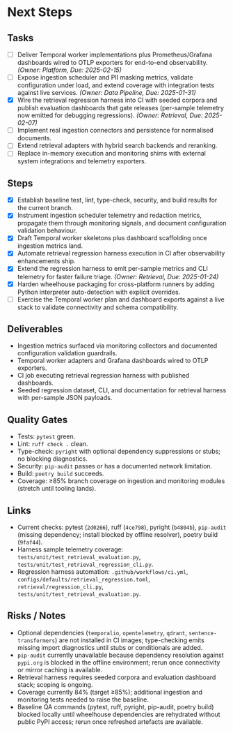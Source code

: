 # Next Steps

## Tasks
- [ ] Deliver Temporal worker implementations plus Prometheus/Grafana
   dashboards wired to OTLP exporters for end-to-end observability. *(Owner:
   Platform, Due: 2025-02-15)*
- [ ] Expose ingestion scheduler and PII masking metrics, validate
   configuration under load, and extend coverage with integration tests
   against live services. *(Owner: Data Pipeline, Due: 2025-01-31)*
- [x] Wire the retrieval regression harness into CI with seeded corpora and
  publish evaluation dashboards that gate releases (per-sample telemetry now
  emitted for debugging regressions). *(Owner: Retrieval, Due: 2025-02-07)*
- [ ] Implement real ingestion connectors and persistence for normalised
   documents.
- [ ] Extend retrieval adapters with hybrid search backends and reranking.
- [ ] Replace in-memory execution and monitoring shims with external system
   integrations and telemetry exporters.

## Steps
- [x] Establish baseline test, lint, type-check, security, and build results
   for the current branch.
- [x] Instrument ingestion scheduler telemetry and redaction metrics,
   propagate them through monitoring signals, and document configuration
   validation behaviour.
- [x] Draft Temporal worker skeletons plus dashboard scaffolding once
   ingestion metrics land.
- [x] Automate retrieval regression harness execution in CI after
   observability enhancements ship.
- [x] Extend the regression harness to emit per-sample metrics and CLI
  telemetry for faster failure triage. *(Owner: Retrieval, Due: 2025-01-24)*
- [x] Harden wheelhouse packaging for cross-platform runners by adding Python
  interpreter auto-detection with explicit overrides.
- [ ] Exercise the Temporal worker plan and dashboard exports against a live
  stack to validate connectivity and schema compatibility.

## Deliverables
- Ingestion metrics surfaced via monitoring collectors and documented
   configuration validation guardrails.
- Temporal worker adapters and Grafana dashboards wired to OTLP exporters.
- CI job executing retrieval regression harness with published dashboards.
- Seeded regression dataset, CLI, and documentation for retrieval harness with
  per-sample JSON payloads.

## Quality Gates
- Tests: `pytest` green.
- Lint: `ruff check .` clean.
- Type-check: `pyright` with optional dependency suppressions or stubs; no
   blocking diagnostics.
- Security: `pip-audit` passes or has a documented network limitation.
- Build: `poetry build` succeeds.
- Coverage: ≥85% branch coverage on ingestion and monitoring modules (stretch
   until tooling lands).

## Links
- Current checks: pytest (`2d0266`), ruff (`4ce798`), pyright (`b4804b`),
  `pip-audit` (missing dependency; install blocked by offline resolver),
  poetry build (`9faf44`).
- Harness sample telemetry coverage: `tests/unit/test_retrieval_evaluation.py`,
  `tests/unit/test_retrieval_regression_cli.py`.
- Regression harness automation: `.github/workflows/ci.yml`,
  `configs/defaults/retrieval_regression.toml`,
  `retrieval/regression_cli.py`, `tests/unit/test_retrieval_evaluation.py`.

## Risks / Notes
- Optional dependencies (`temporalio`, `opentelemetry`, `qdrant`,
   `sentence-transformers`) are not installed in CI images; type-checking
   emits missing import diagnostics until stubs or conditionals are added.
- `pip-audit` currently unavailable because dependency resolution against
  `pypi.org` is blocked in the offline environment; rerun once connectivity or
  mirror caching is available.
- Retrieval harness requires seeded corpora and evaluation dashboard stack;
   scoping is ongoing.
- Coverage currently 84% (target ≥85%); additional ingestion and monitoring
  tests needed to raise the baseline.
- Baseline QA commands (pytest, ruff, pyright, pip-audit, poetry build) blocked
  locally until wheelhouse dependencies are rehydrated without public PyPI
  access; rerun once refreshed artefacts are available.
